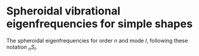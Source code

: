 # Spheroidal vibrational eigenfrequencies for simple shapes

The spheroidal eigenfrequencies for order $n$ and mode $l$, following these notation $_{n}S_{l}$.
